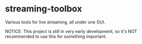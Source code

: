 # streaming-toolbox
Various tools for live streaming, all under one GUI.

NOTICE: This project is still in very early development, so it's NOT recommended to use this for something important.
